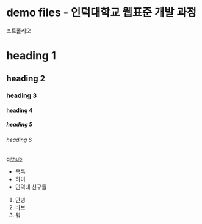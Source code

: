 demo files - 인덕대학교 웹표준 개발 과정
========

포트폴리오

# heading 1
## heading 2
### heading 3
#### heading 4
##### heading 5
###### heading 6

[github](www.naver.com)

* 목록
* 하이
* 인덕대 친구들


1. 안녕
2. 바보
3. 뭐
